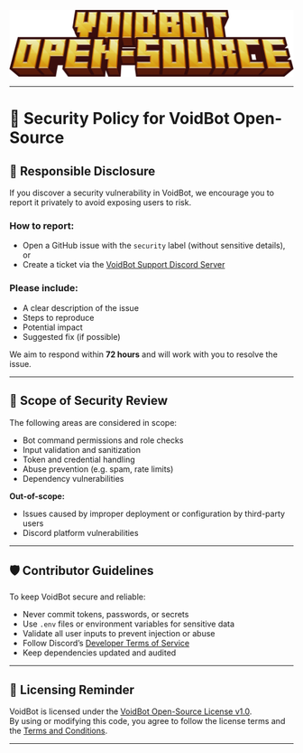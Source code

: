 ![SECURITY](https://github.com/Death1Clown/VoidBot_open-source/blob/master/img.sc/logo3.png)

---

# 🔐 Security Policy for VoidBot Open-Source

## 📣 Responsible Disclosure

If you discover a security vulnerability in VoidBot, we encourage you to report it privately to avoid exposing users to risk.

### How to report:
- Open a GitHub issue with the `security` label (without sensitive details), or  
- Create a ticket via the [VoidBot Support Discord Server](https://dsc.gg/voidbot-support)

### Please include:
- A clear description of the issue  
- Steps to reproduce  
- Potential impact  
- Suggested fix (if possible)

We aim to respond within **72 hours** and will work with you to resolve the issue.

---

## 🧪 Scope of Security Review

The following areas are considered in scope:
- Bot command permissions and role checks  
- Input validation and sanitization  
- Token and credential handling  
- Abuse prevention (e.g. spam, rate limits)  
- Dependency vulnerabilities

**Out-of-scope:**
- Issues caused by improper deployment or configuration by third-party users  
- Discord platform vulnerabilities

---

## 🛡️ Contributor Guidelines

To keep VoidBot secure and reliable:
- Never commit tokens, passwords, or secrets  
- Use `.env` files or environment variables for sensitive data  
- Validate all user inputs to prevent injection or abuse  
- Follow Discord’s [Developer Terms of Service](https://discord.com/developers/docs/legal)  
- Keep dependencies updated and audited

---

## 📜 Licensing Reminder

VoidBot is licensed under the [VoidBot Open-Source License v1.0](https://github.com/Death1Clown/VoidBot_open-source/blob/master/LICENSE.md).  
By using or modifying this code, you agree to follow the license terms and the [Terms and Conditions](https://github.com/Death1Clown/VoidBot_open-source/blob/main/README.md#terms-and-conditions).

---
